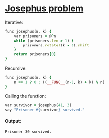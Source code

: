 [1]: https://rosettacode.org/wiki/Josephus_problem

# [Josephus problem][1]

Iterative:

```ruby
func josephus(n, k) {
    var prisoners = @^n
    while (prisoners.len > 1) {
        prisoners.rotate!(k - 1).shift
    }
    return prisoners[0]
}
```


Recursive:

```ruby
func josephus(n, k) {
    n == 1 ? 0 : ((__FUNC__(n-1, k) + k) % n)
}
```


Calling the function:

```ruby
var survivor = josephus(41, 3)
say "Prisoner #{survivor} survived."
```

#### Output:
```
Prisoner 30 survived.
```

